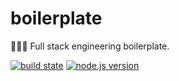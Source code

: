 boilerplate
===========

🔧🔨🔩 Full stack engineering boilerplate.

 [![build state](https://travis-ci.org/Cphayim/boilerplate.svg)](https://travis-ci.org/github/Cphayim/boilerplate) [![node.js version](https://img.shields.io/badge/node.js-10+-green.svg)](https://nodejs.org/)